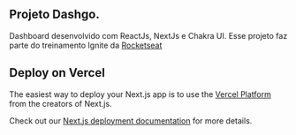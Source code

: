 ## Projeto Dashgo.

Dashboard desenvolvido com ReactJs, NextJs e Chakra UI. Esse projeto faz parte do treinamento Ignite da [Rocketseat](https://rocketseat.com.br/)

## Deploy on Vercel

The easiest way to deploy your Next.js app is to use the [Vercel Platform](https://vercel.com/new?utm_medium=default-template&filter=next.js&utm_source=create-next-app&utm_campaign=create-next-app-readme) from the creators of Next.js.

Check out our [Next.js deployment documentation](https://nextjs.org/docs/deployment) for more details.
